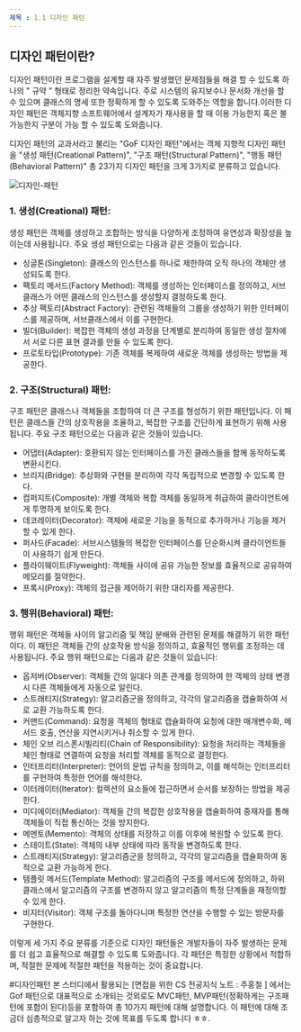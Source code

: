 ```yaml
---
제목 : 1.1 디자인 패턴
---
```



## 디자인 패턴이란?



디자인 패턴이란 프로그램을 설계할 때 자주 발생했던 문제점들을 해결 할 수 있도록 하나의 " 규약 " 형태로 정리한 약속입니다.  주로 시스템의 유지보수나 문서화 개선을 할 수 있으며 클래스의 명세 또한 정확하게 할 수 있도록 도와주는 역할을 합니다.이러한 디자인 패턴은 객체지향 소프트웨어에서 설계자가 재사용을 할 때 이용 가능한지 혹은 불가능한지 구분이 가능 할 수 있도록 도와줍니다.


디자인 패턴의 교과서라고 불리는 "GoF 디자인 패턴"에서는 객체 지향적 디자인 패턴을 "생성 패턴(Creational Pattern)", "구조 패턴(Structural Pattern)", "행동 패턴(Behavioral Pattern)" 총 23가지 디자인 패턴을 크게 3가지로 분류하고 있습니다.

![디자인-패턴](https://imgur.com/IYawu3X)



### 1. 생성(Creational) 패턴:

   생성 패턴은 객체를 생성하고 조합하는 방식을 다양하게 조정하여 유연성과 확장성을 높이는데 사용됩니다. 주요 생성 패턴으로는 다음과 같은 것들이 있습니다.

   - 싱글톤(Singleton): 클래스의 인스턴스를 하나로 제한하여 오직 하나의 객체만 생성되도록 한다.
   - 팩토리 메서드(Factory Method): 객체를 생성하는 인터페이스를 정의하고, 서브클래스가 어떤 클래스의 인스턴스를 생성할지 결정하도록 한다.
   - 추상 팩토리(Abstract Factory): 관련된 객체들의 그룹을 생성하기 위한 인터페이스를 제공하며, 서브클래스에서 이를 구현한다.
   - 빌더(Builder): 복잡한 객체의 생성 과정을 단계별로 분리하여 동일한 생성 절차에서 서로 다른 표현 결과를 만들 수 있도록 한다.
   - 프로토타입(Prototype): 기존 객체를 복제하여 새로운 객체를 생성하는 방법을 제공한다.



### 2. 구조(Structural) 패턴:

   구조 패턴은 클래스나 객체들을 조합하여 더 큰 구조를 형성하기 위한 패턴입니다. 이 패턴은 클래스들 간의 상호작용을 조율하고, 복잡한 구조를 간단하게 표현하기 위해 사용됩니다. 주요 구조 패턴으로는 다음과 같은 것들이 있습니다.

   - 어댑터(Adapter): 호환되지 않는 인터페이스를 가진 클래스들을 함께 동작하도록 변환시킨다.
   - 브리지(Bridge): 추상화와 구현을 분리하여 각각 독립적으로 변경할 수 있도록 한다.
   - 컴퍼지트(Composite): 개별 객체와 복합 객체를 동일하게 취급하여 클라이언트에게 투명하게 보이도록 한다.
   - 데코레이터(Decorator): 객체에 새로운 기능을 동적으로 추가하거나 기능을 제거할 수 있게 한다.
   - 퍼사드(Facade): 서브시스템들의 복잡한 인터페이스를 단순화시켜 클라이언트들이 사용하기 쉽게 만든다.
   - 플라이웨이트(Flyweight): 객체들 사이에 공유 가능한 정보를 효율적으로 공유하여 메모리를 절약한다.
   - 프록시(Proxy): 객체의 접근을 제어하기 위한 대리자를 제공한다.



### 3. 행위(Behavioral) 패턴:

   행위 패턴은 객체들 사이의 알고리즘 및 책임 분배와 관련된 문제를 해결하기 위한 패턴이다. 이 패턴은 객체들 간의 상호작용 방식을 정의하고, 효율적인 행위를 조정하는 데 사용됩니다. 주요 행위 패턴으로는 다음과 같은 것들이 있습니다:

   - 옵저버(Observer): 객체들 간의 일대다 의존 관계를 정의하여 한 객체의 상태 변경 시 다른 객체들에게 자동으로 알린다.
   - 스트래티지(Strategy): 알고리즘군을 정의하고, 각각의 알고리즘을 캡슐화하여 서로 교환 가능하도록 한다.
   - 커맨드(Command): 요청을 객체의 형태로 캡슐화하여 요청에 대한 매개변수화, 메서드 호출, 연산을 지연시키거나 취소할 수 있게 한다.
   - 체인 오브 리스폰시빌리티(Chain of Responsibility): 요청을 처리하는 객체들을 체인 형태로 연결하여 요청을 처리할 객체를 동적으로 결정한다.
   - 인터프리터(Interpreter): 언어의 문법 규칙을 정의하고, 이를 해석하는 인터프리터를 구현하여 특정한 언어를 해석한다.
   - 이터레이터(Iterator): 컬렉션의 요소들에 접근하면서 순서를 보장하는 방법을 제공한다.
   - 미디에이터(Mediator): 객체들 간의 복잡한 상호작용을 캡슐화하여 중재자를 통해 객체들이 직접 통신하는 것을 방지한다.
   - 메멘토(Memento): 객체의 상태를 저장하고 이를 이후에 복원할 수 있도록 한다.
   - 스테이트(State): 객체의 내부 상태에 따라 동작을 변경하도록 한다.
   - 스트래티지(Strategy): 알고리즘군을 정의하고, 각각의 알고리즘을 캡슐화하여 동적으로 교환 가능하게 한다.
   - 템플릿 메서드(Template Method): 알고리즘의 구조를 메서드에 정의하고, 하위 클래스에서 알고리즘의 구조를 변경하지 않고 알고리즘의 특정 단계들을 재정의할 수 있게 한다.
   - 비지터(Visitor): 객체 구조를 돌아다니며 특정한 연산을 수행할 수 있는 방문자를 구현한다.

이렇게 세 가지 주요 분류를 기준으로 디자인 패턴들은 개발자들이 자주 발생하는 문제를 더 쉽고 효율적으로 해결할 수 있도록 도와줍니다. 각 패턴은 특정한 상황에서 적합하며, 적절한 문제에 적절한 패턴을 적용하는 것이 중요합니다.

#디자인패턴
본 스터디에서 활용되는 [면접을 위한 CS 전공지식 노트 : 주홍철 ] 에서는 Gof 패턴으로 대표적으로 소개되는 것외로도 MVC패턴, MVP패턴(정확하게는 구조패턴에 포함이 된다)등을 포함하여 총 10가지 패턴에 대해 설명합니다. 이 패턴에 대해 조금더 심층적으로 알고자 하는 것에 목표를 두도록 합니다 ㅎㅎ. 
